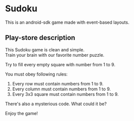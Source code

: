 # Sudoku
This is an android-sdk game made with event-based layouts.

## Play-store description

This Sudoku game is clean and simple.  
Train your brain with our favorite number puzzle. 

Try to fill every empty square with number from 1 to 9. 

You must obey following rules:

1. Every row must contain numbers from 1 to 9.
2. Every column must contain numbers from 1 to 9.
3. Every 3x3 square must contain numbers from 1 to 9.

There's also a mysterious code. What could it be?

Enjoy the game!